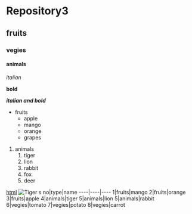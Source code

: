 # Repository3
## fruits
### vegies
#### animals
*italian*

**bold**

***italian and bold***
* fruits
  * apple
  * mango
  * orange
  * grapes
  
1. animals
   1. tiger
   2. lion
   3. rabbit
   4. fox
   5. deer  

[html](https://www.google.com/search?channel=fs&client=ubuntu&q=html)
![Tiger](https://i.insider.com/50ca49fdecad04d76b00002d?width=1000&format=jpeg&auto=webp)
s no|type|name
----|----|----
1|fruits|mango
2|fruits|orange
3|fruits|apple
4|animals|tiger
5|animals|lion
5|animals|rabbit
6|vegies|tomato
7|vegies|potato
8|vegies|carrot

